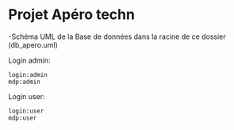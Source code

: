 # Projet Apéro techn

-Schéma UML de la Base de données dans la racine de ce dossier (db_apero.uml)



Login admin:
    
    login:admin
    mdp:admin
    
    
Login user:

    login:user
    mdp:user
    
    

